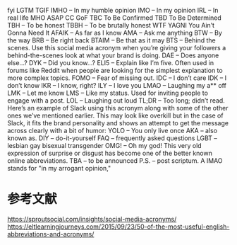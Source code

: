 fyi
LGTM
TGIF
IMHO – In my humble opinion
IMO – In my opinion
IRL – In real life
MHO
ASAP
CC
GoF
TBC	To Be Confirmed
TBD	To Be Determined
TBH – To be honest
TBBH – To be brutally honest
WTF
YAGNI	You Ain’t Gonna Need It
AFAIK – As far as I know
AMA – Ask me anything
BTW – By the way
BRB – Be right back
BTAIM – Be that as it may
BTS – Behind the scenes. Use this social media acronym when you’re giving your followers a behind-the-scenes look at what your brand is doing.
DAE – Does anyone else…?
DYK – Did you know…?
ELI5 – Explain like I’m five. Often used in forums like Reddit when people are looking for the simplest explanation to more complex topics.
FOMO – Fear of missing out.
IDC – I don’t care
IDK – I don’t know
IKR – I know, right?
ILY – I love you
LMAO – Laughing my a** off
LMK – Let me know
LMS – Like my status. Used for inviting people to engage with a post.
LOL – Laughing out loud
TL;DR – Too long; didn’t read. Here’s an example of Slack using this acronym along with some of the other ones we’ve mentioned earlier. This may look like overkill but in the case of Slack, it fits the brand personality and shows an attempt to get the message across clearly with a bit of humor:
YOLO – You only live once
AKA – also known as. 
DIY – do-it-yourself
FAQ – frequently asked questions
LGBT – lesbian gay bisexual transgender
OMG! – Oh my god! This very old expression of surprise or disgust has become one of the better known online abbreviations.
TBA – to be announced
P.S. – post scriptum. A
IMAO stands for "in my arrogant opinion,"

# 参考文献
https://sproutsocial.com/insights/social-media-acronyms/
https://eltlearningjourneys.com/2015/09/23/50-of-the-most-useful-english-abbreviations-and-acronyms/
